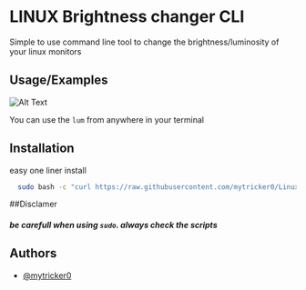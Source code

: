 
# LINUX Brightness changer CLI

Simple to use command line tool to change the brightness/luminosity of your linux monitors 


## Usage/Examples

![Alt Text](demo.gif)

You can use the `lum` from anywhere in your terminal 
## Installation

easy one liner install

```bash
  sudo bash -c "curl https://raw.githubusercontent.com/mytricker0/Linux-Brightness-Changer/main/install.sh | sh"
```

##Disclamer
##### be carefull when using `sudo`. always check the scripts



## Authors

- [@mytricker0](https://www.github.com/mytricker0)


